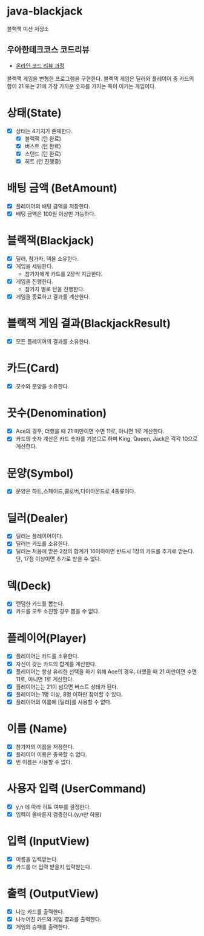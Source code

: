 # java-blackjack

블랙잭 미션 저장소

## 우아한테크코스 코드리뷰

- [온라인 코드 리뷰 과정](https://github.com/woowacourse/woowacourse-docs/blob/master/maincourse/README.md)

블랙잭 게임을 변형한 프로그램을 구현한다.
블랙잭 게임은 딜러와 플레이어 중 카드의 합이 21 또는 21에 가장 가까운 숫자를 가지는 쪽이 이기는 게임이다.

# 상태(State)

- [x] 상태는 4가지가 존재한다.
    - [x] 블랙잭 (턴 완료)
    - [x] 버스트 (턴 완료)
    - [x] 스탠드 (턴 완료)
    - [x] 히트 (턴 진행중)

# 배팅 금액 (BetAmount)

- [x] 플레이어의 배팅 금액을 저장한다.
- [x] 배팅 금액은 100원 이상만 가능하다.

# 블랙잭(Blackjack)

- [x] 딜러, 참가자, 덱을 소유한다.
- [x] 게임을 세팅한다.
    - 참가자에게 카드를 2장씩 지급한다.
- [x] 게임을 진행한다.
    - 참가자 별로 턴을 진행한다.
- [x] 게임을 종료하고 결과를 계산한다.

# 블랙잭 게임 결과(BlackjackResult)

- [x] 모든 플레이어의 결과를 소유한다.

# 카드(Card)

- [x] 끗수와 문양을 소유한다.

# 끗수(Denomination)

- [x] Ace의 경우, 더했을 때 21 미만이면 수면 11로, 아니면 1로 계산한다.
- [x] 카드의 숫자 계산은 카드 숫자를 기본으로 하며 King, Queen, Jack은 각각 10으로 계산한다.

# 문양(Symbol)

- [x] 문양은 하트,스페이드,클로버,다이아몬드로 4종류이다.

# 딜러(Dealer)

- [x] 딜러는 플레이어이다.
- [x] 딜러는 카드를 소유한다.
- [x] 딜러는 처음에 받은 2장의 합계가 16이하이면 반드시 1장의 카드를 추가로 받는다. 단, 17점 이상이면 추가로 받을 수 없다.

# 덱(Deck)

- [x] 랜덤한 카드를 뽑는다.
- [x] 카드를 모두 소진할 경우 뽑을 수 없다.

# 플레이어(Player)

- [x] 플레이어는 카드를 소유한다.
- [x] 자신이 갖는 카드의 합계를 계산한다.
- [x] 플레이어는 항상 유리한 선택을 하기 위해 Ace의 경우, 더했을 때 21 미만이면 수면 11로, 아니면 1로 계산한다.
- [x] 플레이어는는 21이 넘으면 버스트 상태가 된다.
- [x] 플레이어는 1명 이상, 8명 이하만 참여할 수 있다.
- [x] 플레이어의 이름에 [딜러]를 사용할 수 없다.

# 이름 (Name)

- [x] 참가자의 이름을 저장한다.
- [x] 플레이어 이름은 중복할 수 없다.
- [x] 빈 이름은 사용할 수 없다.

# 사용자 입력 (UserCommand)

- [x] y,n 에 따라 히트 여부를 결정한다.
- [x] 입력이 올바른지 검증한다.(y,n만 허용)

# 입력 (InputView)

- [x] 이름을 입력받는다.
- [x] 카드를 더 입력 받을지 입력받는다.

# 출력 (OutputView)

- [x] 나눈 카드를 출력한다.
- [x] 나누어진 카드와 게임 결과를 출력한다.
- [x] 게임의 승패를 출력한다.
